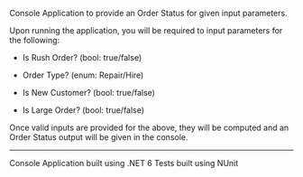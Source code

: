 Console Application to provide an Order Status for given input parameters.

Upon running the application, you will be required to input parameters for the following:

- Is Rush Order? (bool: true/false)

- Order Type? (enum: Repair/Hire)

- Is New Customer? (bool: true/false)

- Is Large Order? (bool: true/false)

Once valid inputs are provided for the above, they will be computed and an Order Status output will be given in the console.

---

Console Application built using .NET 6
Tests built using NUnit
